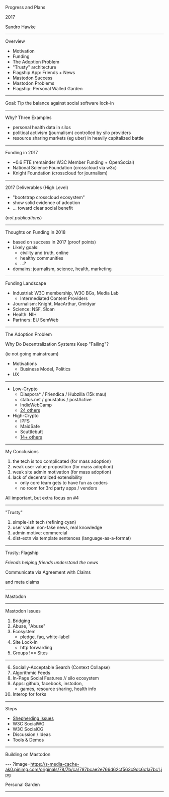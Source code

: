 Progress and Plans

2017

Sandro Hawke

---

Overview

- Motivation
- Funding
- The Adoption Problem
- "Trusty" architecture
- Flagship App: Friends + News
- Mastodon Success
- Mastodon Problems
- Flagship: Personal Walled Garden

---

Goal: Tip the balance against social software lock-in

---

Why? Three Examples

- personal health data in silos
- political activism (journalism) controlled by silo providers
- resource sharing markets (eg uber) in heavily capitalized battle

---

Funding in 2017

- ~0.6 FTE (remainder W3C Member Funding + OpenSocial)
- National Science Foundation (crosscloud via w3c)
- Knight Foundation (crosscloud for journalism)

---

2017 Deliverables (High Level)

- "bootstrap crosscloud ecosystem"
- show solid evidence of adoption
- ... toward clear social benefit

(_not publications_)

---

Thoughts on Funding in 2018

- based on success in 2017 (proof points)
- Likely goals:
    - civility and truth, online
    - healthy communities
    - ...?
- domains: journalism, science, health, marketing

---

Funding Landscape

- Industrial:  W3C membership, W3C BGs, Media Lab
    - Intermediated Content Providers
- Journalism: Knight, MacArthur, Omidyar
- Science: NSF, Sloan
- Health: NIH
- Partners: EU SemWeb

---

The Adoption Problem

Why Do Decentralization Systems Keep "Failing"?

(ie not going mainstream)

* Motivations
    - Business Model, Politics
* UX

---

- Low-Crypto
    - Diaspora* / Friendica / Hubzilla (15k mau)
    - status.net / gnustatus / postActive
    - IndieWebCamp
    - [24 others](https://en.wikipedia.org/wiki/Comparison_of_software_and_protocols_for_distributed_social_networking)
- High-Crypto
    - IPFS
    - MaidSafe
    - Scuttlebutt
    - [14+ others](https://www.scuttlebutt.nz/#other_projects)

---

My Conclusions

1. the tech is too complicated (for mass adoption)
2. weak user value proposition (for mass adoption)
3. weak site admin motivation (for mass adoption)
4. lack of decentralized extensibility
    - only core team gets to have fun as coders
    - no room for 3rd party apps / vendors

All important, but extra focus on #4

---

"Trusty"

1. simple-ish tech (refining cyan)
2. user value: non-fake news, real knowledge
3. admin motive: commercial
4. dist-extn via template sentences (language-as-a-format)

---

Trusty: Flagship

<i>Friends helping friends understand the news</i>

Communicate via Agreement with Claims

and meta claims

---

Mastodon


---

Mastodon Issues

1. Bridging
2. Abuse, "Abuse"
3. Ecosystem
    - pledge, faq, white-label
4. Site Lock-In
    - http forwarding
5. Groups !== Sites

---

6. Socially-Acceptable Search (Context Collapse)
7. Algorithmic Feeds
9. In-Page Social Features // silo ecosystem
8. Apps: github, facebook, instodon,
    - games, resource sharing, health info
10. Interop for forks

---

Steps

* [Shepherding issues](https://github.com/swicg/general/issues)
* W3C SocialWG
* W3C SocialCG
* Discussion / Ideas
* Tools & Demos

---

Building on Mastodon

--- ?image=https://s-media-cache-ak0.pinimg.com/originals/78/7b/ca/787bcae2e766d62cf563c9dc6c1a7bc1.jpg

Personal Garden

---
